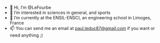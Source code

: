 - 👋 Hi, I’m @LeFourbe
- 👀 I’m interested in sciences in general, and sports
- 🌱 I’m currently at the ENSIL-ENSCI, an engineering school in Limoges, France
- 📫 You can send me an email at paul.leduc87@gmail.com if you want or need anything ;)

<!---
LeFourbe/LeFourbe is a ✨ special ✨ repository because its `README.md` (this file) appears on your GitHub profile.
You can click the Preview link to take a look at your changes.
--->
